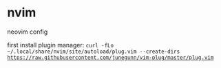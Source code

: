 # nvim
neovim config

first install plugin manager: 
<code>curl -fLo ~/.local/share/nvim/site/autoload/plug.vim --create-dirs https://raw.githubusercontent.com/junegunn/vim-plug/master/plug.vim</code>
